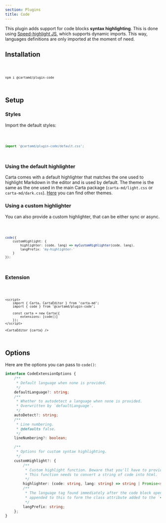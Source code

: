 ```yaml
---
section: Plugins
title: Code
---
```


<script>
	import Code from '$lib/components/code/Code.svelte';
</script>

This plugin adds support for code blocks **syntax highlighting**.
This is done using [Speed-highlight JS](https://github.com/speed-highlight/core), which supports dynamic imports. This way, languages definitions are only imported at the moment of need.

## Installation

<Code>

```
npm i @cartamd/plugin-code
```

</Code>

## Setup

### Styles

Import the default styles:

<Code>

```ts
import '@cartamd/plugin-code/default.css';
```

</Code>

### Using the default highlighter

Carta comes with a default highlighter that matches the one used to highlight Markdown in the editor and is used by default.
The theme is the same as the one used in the main Carta package (`carta-md/light.css` or `carta-md/dark.css`).
[Here](https://github.com/speed-highlight/core/tree/main/src/themes) you can find other themes.

### Using a custom highlighter

You can also provide a custom highlighter, that can be either sync or async.

<Code>

```ts
code({
	customHighlight: {
		highlighter: (code, lang) => myCustomHighlighter(code, lang),
		langPrefix: 'my-highlighter-'
	}
});
```

</Code>

### Extension

<Code>

```svelte
<script>
	import { Carta, CartaEditor } from 'carta-md';
	import { code } from '@cartamd/plugin-code';

	const carta = new Carta({
		extensions: [code()]
	});
</script>

<CartaEditor {carta} />
```

</Code>

## Options

Here are the options you can pass to `code()`:

```ts
interface CodeExtensionOptions {
	/**
	 * Default language when none is provided.
	 */
	defaultLanguage?: string;
	/**
	 * Whether to autodetect a language when none is provided.
	 * Overwritten by `defaultLanguage`.
	 */
	autoDetect?: string;
	/**
	 * Line numbering.
	 * @defaults false.
	 */
	lineNumbering?: boolean;

	/**
	 * Options for custom syntax highlighting.
	 */
	customHighlight?: {
		/**
		 * Custom highlight function. Beware that you'll have to provide your own styles.
		 * This function needs to convert a string of code into html.
		 */
		highlighter: (code: string, lang: string) => string | Promise<string>;
		/**
		 * The language tag found immediately after the code block opening marker is
		 * appended to this to form the class attribute added to the `<code>` element.
		 */
		langPrefix: string;
	};
}
```
